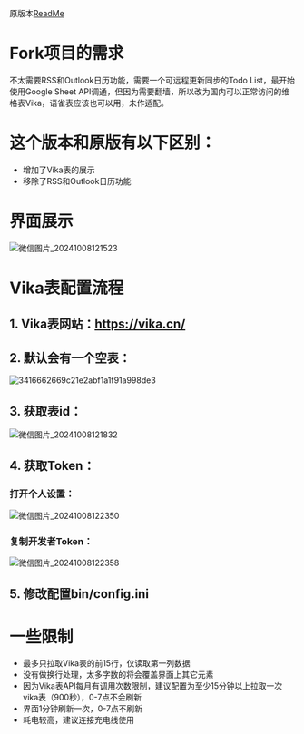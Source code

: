 原版本[ReadMe](README_original.md)

# Fork项目的需求
  不太需要RSS和Outlook日历功能，需要一个可远程更新同步的Todo List，最开始使用Google Sheet API调通，但因为需要翻墙，所以改为国内可以正常访问的维格表Vika，语雀表应该也可以用，未作适配。
  
# 这个版本和原版有以下区别：
* 增加了Vika表的展示
* 移除了RSS和Outlook日历功能

# 界面展示
![微信图片_20241008121523](https://github.com/user-attachments/assets/b3bda8f5-e256-487b-b44a-a2bedaf3ddcc)

# Vika表配置流程
## 1. Vika表网站：https://vika.cn/
## 2. 默认会有一个空表：
![3416662669c21e2abf1a1f91a998de3](https://github.com/user-attachments/assets/87fcdfae-d6dd-40cd-a940-4b22be58e176)
## 3. 获取表id：
![微信图片_20241008121832](https://github.com/user-attachments/assets/fafc52b5-ea76-4467-810f-057a29a2fca3)
## 4. 获取Token：
### 打开个人设置：
![微信图片_20241008122350](https://github.com/user-attachments/assets/0a5c3d8d-6ac4-4497-8ce2-7f6dd411c8d6)
### 复制开发者Token：
![微信图片_20241008122358](https://github.com/user-attachments/assets/69a587c4-e6c0-4971-9226-73ae3d917b01)

## 5. 修改配置bin/config.ini

# 一些限制
* 最多只拉取Vika表的前15行，仅读取第一列数据
* 没有做换行处理，太多字数的将会覆盖界面上其它元素
* 因为Vika表API每月有调用次数限制，建议配置为至少15分钟以上拉取一次vika表（900秒），0-7点不会刷新
* 界面1分钟刷新一次，0-7点不刷新
* 耗电较高，建议连接充电线使用
